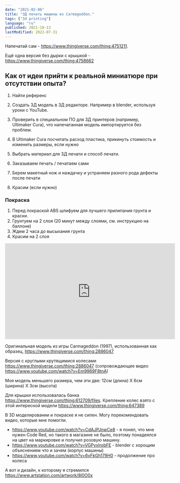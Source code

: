 ```yaml
---
date: "2021-02-06"
title: "3Д печать машины из Carmageddon."
tags: ["3d printing"]
language: "ru"
published: 2021-10-13
lastModified: 2022-07-31
---
```


Напечатай сам - https://www.thingiverse.com/thing:4751211.

Ещё одна версия без дырки с крышкой - https://www.thingiverse.com/thing:4758662

## Как от идеи прийти к реальной миниатюре при отсутствии опыта?


1. Найти референс
2. Создать 3Д модель в 3Д редакторе. Например в blender, используя уроки с YouTube.

3. Проверить в специальном ПО для 3Д принтеров (например, Ultimaker Cura), что напечатанная модель импортируется без проблем.
4. В Ultimaker Cura посчитать расход пластика, прикинуть стоимость и изменить размеры, если нужно
5. Выбрать материал для 3Д печати и способ печати.

6. Заказываем печать / печатаем сами
7. Берем макетный нож и наждачку и устраняем разного рода дефекты после печати
8. Красим (если нужно)


### Покраска

1. Перед покраской ABS шлифуем для лучшего прилипания грунта и краски.
2. Грунтуем на 2 слоя (20 минут между слоями, см. инструкцию на баллоне)
3. Ждем 2 часа до высыхания грунта
4. Красим на 2 слоя


<iframe width="560" height="315" src="https://www.youtube-nocookie.com/embed/y1IRe_cufF0" frameborder="0" allow="accelerometer; autoplay; clipboard-write; encrypted-media; gyroscope; picture-in-picture" allowfullscreen></iframe>

Оригинальная модель из игры Carmageddon (1997), использованная как образец,
https://www.thingiverse.com/thing:2886047

Версия с круглыми крутящимися колесами
https://www.thingiverse.com/thing:2886047 (сопровождающее видео https://www.youtube.com/watch?v=Em9969F8tnA)

Моя модель меньшего размера, чем эти две: 12см (длина) Х 6см (ширина) Х 3см (высота)

Для крышки использовалась банка https://www.thingiverse.com/thing:612709/files.
Крепление колес взято с этой интересной модели https://www.thingiverse.com/thing:647389

В 3D моделировании и покраске я не силен. Могу порекомендовать видео, которые мне помогли.

- https://www.youtube.com/watch?v=CdAJPJnwCe8 - я понял, что мне нужен Code Red, но такого в магазине не было, поэтому понадеялся на цвет на маркировке и получил розовую машину.
- https://www.youtube.com/watch?v=VGPvxIrobFE - blender с хорощим объяснением что и зачем (корпус машины)
- https://www.youtube.com/watch?v=6vFkGh179H0 - продолжение про колеса

А вот и дизайн, к которому я стремился https://www.artstation.com/artwork/8l0O0x
